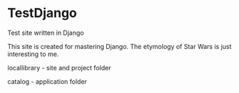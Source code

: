 # TestDjango
Test site written in Django

This site is created for mastering Django. The etymology of Star Wars is just interesting to me.

locallibrary - site and project folder

catalog - application folder
